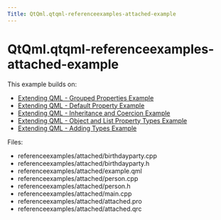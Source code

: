 ```yaml
---
Title: QtQml.qtqml-referenceexamples-attached-example
---
```


# QtQml.qtqml-referenceexamples-attached-example

<span class="subtitle"></span>
<!-- $$$referenceexamples/attached-description -->
<p>This example builds on:</p>
<ul>
<li><a href="https://developer.ubuntu.comapps/qml/sdk-15.04.4/QtQml.referenceexamples-grouped/">Extending QML - Grouped Properties Example</a></li>
<li><a href="https://developer.ubuntu.comapps/qml/sdk-15.04.4/QtQml.referenceexamples-default/">Extending QML - Default Property Example</a></li>
<li><a href="https://developer.ubuntu.comapps/qml/sdk-15.04.4/QtQml.referenceexamples-coercion/">Extending QML - Inheritance and Coercion Example</a></li>
<li><a href="https://developer.ubuntu.comapps/qml/sdk-15.04.4/QtQml.referenceexamples-properties/">Extending QML - Object and List Property Types Example</a></li>
<li><a href="https://developer.ubuntu.comapps/qml/sdk-15.04.4/QtQml.referenceexamples-adding/">Extending QML - Adding Types Example</a></li>
</ul>
<p>Files:</p>
<ul>
<li>referenceexamples/attached/birthdayparty.cpp</li>
<li>referenceexamples/attached/birthdayparty.h</li>
<li>referenceexamples/attached/example.qml</li>
<li>referenceexamples/attached/person.cpp</li>
<li>referenceexamples/attached/person.h</li>
<li>referenceexamples/attached/main.cpp</li>
<li>referenceexamples/attached/attached.pro</li>
<li>referenceexamples/attached/attached.qrc</li>
</ul>
<!-- @@@referenceexamples/attached -->
